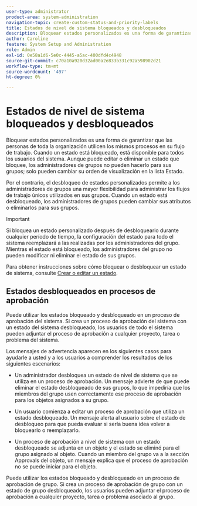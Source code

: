 ```yaml
---
user-type: administrator
product-area: system-administration
navigation-topic: create-custom-status-and-priority-labels
title: Estados de nivel de sistema bloqueados y desbloqueados
description: Bloquear estados personalizados es una forma de garantizar que las personas de toda la organización utilicen los mismos procesos en su flujo de trabajo. Cuando un estado está bloqueado, está disponible para todos los usuarios del sistema. Aunque puede editarlo o eliminarlo, los administradores de grupos no pueden hacerlo para sus grupos. Por el contrario, el desbloqueo de estados personalizados permite a los administradores de grupos una mayor flexibilidad para administrar los flujos de trabajo únicos utilizados en sus grupos. Pueden cambiar los atributos de un estado desbloqueado o eliminarlos para sus grupos.
author: Caroline
feature: System Setup and Administration
role: Admin
exl-id: 0e58a1d6-5e0c-4445-a5ac-400dfd4c4948
source-git-commit: c70a10a920d32ad00a2e833b331c92a598902d21
workflow-type: tm+mt
source-wordcount: '497'
ht-degree: 0%

---
```


# Estados de nivel de sistema bloqueados y desbloqueados

Bloquear estados personalizados es una forma de garantizar que las personas de toda la organización utilicen los mismos procesos en su flujo de trabajo. Cuando un estado está bloqueado, está disponible para todos los usuarios del sistema. Aunque puede editar o eliminar un estado que bloquee, los administradores de grupos no pueden hacerlo para sus grupos; solo pueden cambiar su orden de visualización en la lista Estado.

Por el contrario, el desbloqueo de estados personalizados permite a los administradores de grupos una mayor flexibilidad para administrar los flujos de trabajo únicos utilizados en sus grupos. Cuando un estado está desbloqueado, los administradores de grupos pueden cambiar sus atributos o eliminarlos para sus grupos.

>[!IMPORTANT]
>
>Si bloquea un estado personalizado después de desbloquearlo durante cualquier período de tiempo, la configuración del estado para todo el sistema reemplazará a las realizadas por los administradores del grupo. Mientras el estado está bloqueado, los administradores del grupo no pueden modificar ni eliminar el estado de sus grupos.

Para obtener instrucciones sobre cómo bloquear o desbloquear un estado de sistema, consulte [Crear o editar un estado](../../../administration-and-setup/customize-workfront/creating-custom-status-and-priority-labels/create-or-edit-a-status.md).

## Estados desbloqueados en procesos de aprobación

Puede utilizar los estados bloqueado y desbloqueado en un proceso de aprobación del sistema. Si crea un proceso de aprobación del sistema con un estado del sistema desbloqueado, los usuarios de todo el sistema pueden adjuntar el proceso de aprobación a cualquier proyecto, tarea o problema del sistema.

Los mensajes de advertencia aparecen en los siguientes casos para ayudarle a usted y a los usuarios a comprender los resultados de los siguientes escenarios:

* Un administrador desbloquea un estado de nivel de sistema que se utiliza en un proceso de aprobación. Un mensaje advierte de que puede eliminar el estado desbloqueado de sus grupos, lo que impediría que los miembros del grupo usen correctamente ese proceso de aprobación para los objetos asignados a su grupo.

* Un usuario comienza a editar un proceso de aprobación que utiliza un estado desbloqueado. Un mensaje alerta al usuario sobre el estado de desbloqueo para que pueda evaluar si sería buena idea volver a bloquearlo o reemplazarlo.

* Un proceso de aprobación a nivel de sistema con un estado desbloqueado se adjunta en un objeto y el estado se eliminó para el grupo asignado al objeto. Cuando un miembro del grupo va a la sección Approvals del objeto, un mensaje explica que el proceso de aprobación no se puede iniciar para el objeto.

Puede utilizar los estados bloqueado y desbloqueado en un proceso de aprobación de grupo. Si crea un proceso de aprobación de grupo con un estado de grupo desbloqueado, los usuarios pueden adjuntar el proceso de aprobación a cualquier proyecto, tarea o problema asociado al grupo.